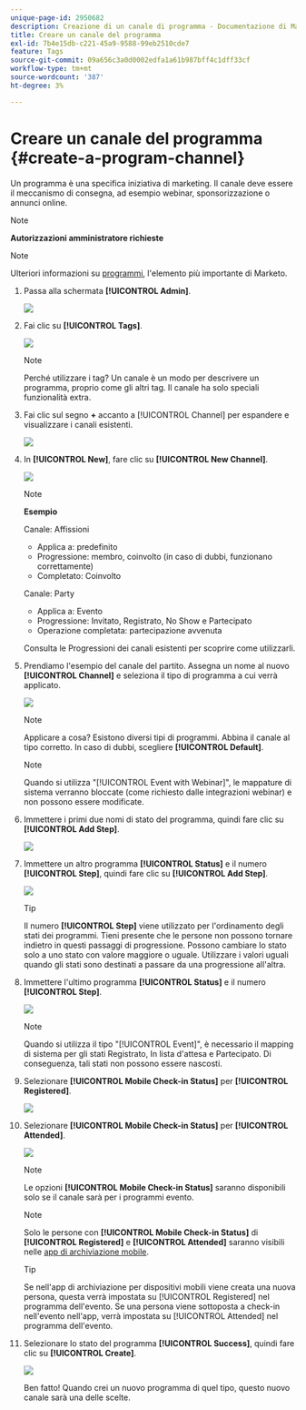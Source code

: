 ```yaml
---
unique-page-id: 2950682
description: Creazione di un canale di programma - Documentazione di Marketo - Documentazione del prodotto
title: Creare un canale del programma
exl-id: 7b4e15db-c221-45a9-9588-99eb2510cde7
feature: Tags
source-git-commit: 09a656c3a0d0002edfa1a61b987bff4c1dff33cf
workflow-type: tm+mt
source-wordcount: '387'
ht-degree: 3%

---
```


# Creare un canale del programma {#create-a-program-channel}

Un programma è una specifica iniziativa di marketing. Il canale deve essere il meccanismo di consegna, ad esempio webinar, sponsorizzazione o annunci online.

>[!NOTE]
>
>**Autorizzazioni amministratore richieste**

>[!NOTE]
>
>Ulteriori informazioni su [programmi](/help/marketo/product-docs/core-marketo-concepts/programs/creating-programs/understanding-programs.md), l&#39;elemento più importante di Marketo.

1. Passa alla schermata **[!UICONTROL Admin]**.

   ![](assets/create-a-program-channel-1.png)

1. Fai clic su **[!UICONTROL Tags]**.

   ![](assets/create-a-program-channel-2.png)

   >[!NOTE]
   >
   >Perché utilizzare i tag? Un canale è un modo per descrivere un programma, proprio come gli altri tag. Il canale ha solo speciali funzionalità extra.

1. Fai clic sul segno **+** accanto a [!UICONTROL Channel] per espandere e visualizzare i canali esistenti.

   ![](assets/create-a-program-channel-3.png)

1. In **[!UICONTROL New]**, fare clic su **[!UICONTROL New Channel]**.

   ![](assets/create-a-program-channel-4.png)

   >[!NOTE]
   >
   >**Esempio**
   >
   >Canale: Affissioni
   >
   >* Applica a: predefinito
   >* Progressione: membro, coinvolto (in caso di dubbi, funzionano correttamente)
   >* Completato: Coinvolto
   >
   >Canale: Party
   >
   >* Applica a: Evento
   >* Progressione: Invitato, Registrato, No Show e Partecipato
   >* Operazione completata: partecipazione avvenuta
   >
   >Consulta le Progressioni dei canali esistenti per scoprire come utilizzarli.

1. Prendiamo l&#39;esempio del canale del partito. Assegna un nome al nuovo **[!UICONTROL Channel]** e seleziona il tipo di programma a cui verrà applicato.

   ![](assets/create-a-program-channel-5.png)

   >[!NOTE]
   >
   >Applicare a cosa? Esistono diversi tipi di programmi. Abbina il canale al tipo corretto. In caso di dubbi, scegliere **[!UICONTROL Default]**.

   >[!NOTE]
   >
   >Quando si utilizza &quot;[!UICONTROL Event with Webinar]&quot;, le mappature di sistema verranno bloccate (come richiesto dalle integrazioni webinar) e non possono essere modificate.

1. Immettere i primi due nomi di stato del programma, quindi fare clic su **[!UICONTROL Add Step]**.

   ![](assets/create-a-program-channel-6.png)

1. Immettere un altro programma **[!UICONTROL Status]** e il numero **[!UICONTROL Step]**, quindi fare clic su **[!UICONTROL Add Step]**.

   ![](assets/create-a-program-channel-7.png)

   >[!TIP]
   >
   >Il numero **[!UICONTROL Step]** viene utilizzato per l&#39;ordinamento degli stati dei programmi. Tieni presente che le persone non possono tornare indietro in questi passaggi di progressione. Possono cambiare lo stato solo a uno stato con valore maggiore o uguale. Utilizzare i valori uguali quando gli stati sono destinati a passare da una progressione all&#39;altra.

1. Immettere l&#39;ultimo programma **[!UICONTROL Status]** e il numero **[!UICONTROL Step]**.

   ![](assets/create-a-program-channel-8.png)

   >[!NOTE]
   >
   >Quando si utilizza il tipo &quot;[!UICONTROL Event]&quot;, è necessario il mapping di sistema per gli stati Registrato, In lista d&#39;attesa e Partecipato. Di conseguenza, tali stati non possono essere nascosti.

1. Selezionare **[!UICONTROL Mobile Check-in Status]** per **[!UICONTROL Registered]**.

   ![](assets/create-a-program-channel-9.png)

1. Selezionare **[!UICONTROL Mobile Check-in Status]** per **[!UICONTROL Attended]**.

   ![](assets/create-a-program-channel-10.png)

   >[!NOTE]
   >
   >Le opzioni **[!UICONTROL Mobile Check-in Status]** saranno disponibili solo se il canale sarà per i programmi evento.

   >[!NOTE]
   >
   >Solo le persone con **[!UICONTROL Mobile Check-in Status]** di **[!UICONTROL Registered]** e **[!UICONTROL Attended]** saranno visibili nelle [app di archiviazione mobile](/help/marketo/product-docs/core-marketo-concepts/mobile-apps/event-check-in/event-check-in-overview.md).

   >[!TIP]
   >
   >Se nell&#39;app di archiviazione per dispositivi mobili viene creata una nuova persona, questa verrà impostata su [!UICONTROL Registered] nel programma dell&#39;evento. Se una persona viene sottoposta a check-in nell&#39;evento nell&#39;app, verrà impostata su [!UICONTROL Attended] nel programma dell&#39;evento.

1. Selezionare lo stato del programma **[!UICONTROL Success]**, quindi fare clic su **[!UICONTROL Create]**.

   ![](assets/create-a-program-channel-11.png)

   Ben fatto! Quando crei un nuovo programma di quel tipo, questo nuovo canale sarà una delle scelte.
